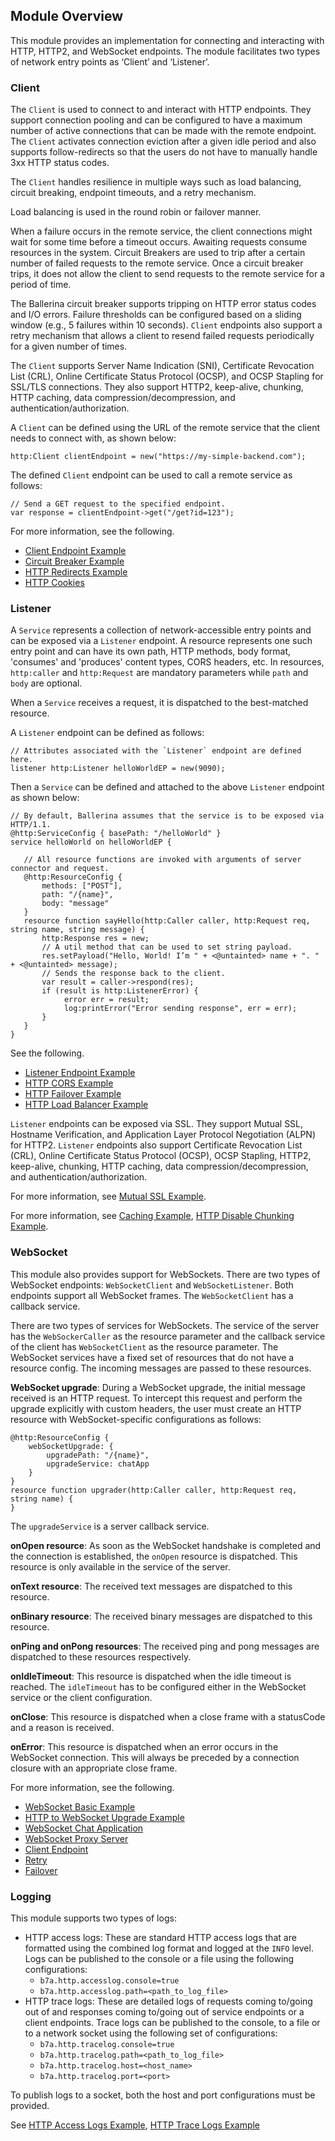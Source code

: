 ## Module Overview

This module provides an implementation for connecting and interacting with HTTP, HTTP2, and WebSocket endpoints. The module facilitates two types of network entry points as ‘Client’ and ‘Listener’.

### Client

The `Client` is used to connect to and interact with HTTP endpoints. They support connection pooling and can be configured to have a maximum number of active connections that can be made with the remote endpoint. The `Client` activates connection eviction after a given idle period and also supports follow-redirects so that the users do not have to manually handle 3xx HTTP status codes.

The `Client` handles resilience in multiple ways such as load balancing, circuit breaking, endpoint timeouts, and a retry mechanism.

Load balancing is used in the round robin or failover manner.

When a failure occurs in the remote service, the client connections might wait for some time before a timeout occurs. Awaiting requests consume resources in the system. Circuit Breakers are used to trip after a certain number of failed requests to the remote service. Once a circuit breaker trips, it does not allow the client to send requests to the remote service for a period of time.

The Ballerina circuit breaker supports tripping on HTTP error status codes and I/O errors. Failure thresholds can be configured based on a sliding window (e.g., 5 failures within 10 seconds). `Client` endpoints also support a retry mechanism that allows a client to resend failed requests periodically for a given number of times.

The `Client` supports Server Name Indication (SNI), Certificate Revocation List (CRL), Online Certificate Status Protocol (OCSP), and OCSP Stapling for SSL/TLS connections. They also support HTTP2, keep-alive, chunking, HTTP caching, data compression/decompression, and authentication/authorization.

A `Client` can be defined using the URL of the remote service that the client needs to connect with, as shown below:

``` ballerina
http:Client clientEndpoint = new("https://my-simple-backend.com");
```
The defined `Client` endpoint can be used to call a remote service as follows:

``` ballerina
// Send a GET request to the specified endpoint.
var response = clientEndpoint->get("/get?id=123");
```

For more information, see the following.
* [Client Endpoint Example](https://ballerina.io/1.2/learn/by-example/http-client-endpoint.html)
* [Circuit Breaker Example](https://ballerina.io/1.2/learn/by-example/http-circuit-breaker.html)
* [HTTP Redirects Example](https://ballerina.io/1.2/learn/by-example/http-redirects.html)
* [HTTP Cookies](https://ballerina.io/1.2/learn/by-example/http-cookies.html)

### Listener

A `Service` represents a collection of network-accessible entry points and can be exposed via a `Listener` endpoint. A resource represents one such entry point and can have its own path, HTTP methods, body format, 'consumes' and 'produces' content types, CORS headers, etc. In resources, `http:caller` and `http:Request` are mandatory parameters while `path` and `body` are optional.

When a `Service` receives a request, it is dispatched to the best-matched resource.

A `Listener` endpoint can be defined as follows:

```ballerina
// Attributes associated with the `Listener` endpoint are defined here.
listener http:Listener helloWorldEP = new(9090);
```

Then a `Service` can be defined and attached to the above `Listener` endpoint as shown below:

```ballerina
// By default, Ballerina assumes that the service is to be exposed via HTTP/1.1.
@http:ServiceConfig { basePath: "/helloWorld" }
service helloWorld on helloWorldEP {

   // All resource functions are invoked with arguments of server connector and request.
   @http:ResourceConfig {
       methods: ["POST"],
       path: "/{name}",
       body: "message"
   }
   resource function sayHello(http:Caller caller, http:Request req, string name, string message) {
       http:Response res = new;
       // A util method that can be used to set string payload.
       res.setPayload("Hello, World! I’m " + <@untainted> name + ". " + <@untainted> message);
       // Sends the response back to the client.
       var result = caller->respond(res);
       if (result is http:ListenerError) {
            error err = result;
            log:printError("Error sending response", err = err);
       }
   }
}
```

See the following.
* [Listener Endpoint Example](https://ballerina.io/1.2/learn/by-example/http-data-binding.html)
* [HTTP CORS Example](https://ballerina.io/1.2/learn/by-example/http-cors.html)
* [HTTP Failover Example](https://ballerina.io/1.2/learn/by-example/http-failover.html)
* [HTTP Load Balancer Example](https://ballerina.io/1.2/learn/by-example/http-load-balancer.html)

`Listener` endpoints can be exposed via SSL. They support Mutual SSL, Hostname Verification, and Application Layer Protocol Negotiation (ALPN) for HTTP2. `Listener` endpoints also support Certificate Revocation List (CRL), Online Certificate Status Protocol (OCSP), OCSP Stapling, HTTP2, keep-alive, chunking, HTTP caching, data compression/decompression, and authentication/authorization.

For more information, see [Mutual SSL Example](https://ballerina.io/1.2/learn/by-example/mutual-ssl.html).

For more information, see [Caching Example](https://ballerina.io/1.2/learn/by-example/cache.html), [HTTP Disable Chunking Example](https://ballerina.io/1.2/learn/by-example/http-disable-chunking.html).

### WebSocket

This module also provides support for WebSockets. There are two types of WebSocket endpoints: `WebSocketClient` and `WebSocketListener`. Both endpoints support all WebSocket frames. The `WebSocketClient` has a callback service.

There are two types of services for WebSockets. The service of the server has the `WebSockerCaller` as the resource parameter and the callback service of the client has `WebSocketClient` as the resource parameter. The WebSocket services have a fixed set of resources that do not have a resource config. The incoming messages are passed to these resources.

**WebSocket upgrade**: During a WebSocket upgrade, the initial message received is an HTTP request. To intercept this request and perform the upgrade explicitly with custom headers, the user must create an HTTP resource with WebSocket-specific configurations as follows:

```ballerina
@http:ResourceConfig {
    webSocketUpgrade: {
        upgradePath: "/{name}",
        upgradeService: chatApp
    }
}
resource function upgrader(http:Caller caller, http:Request req, string name) {
}
```
The `upgradeService` is a server callback service.

**onOpen resource**: As soon as the WebSocket handshake is completed and the connection is established, the `onOpen` resource is dispatched. This resource is only available in the service of the server.

**onText resource**: The received text messages are dispatched to this resource.

**onBinary resource**: The received binary messages are dispatched to this resource.

**onPing and onPong resources**: The received ping and pong messages are dispatched to these resources respectively.

**onIdleTimeout**: This resource is dispatched when the idle timeout is reached. The `idleTimeout` has to be configured either in the WebSocket service or the client configuration.

**onClose**: This resource is dispatched when a close frame with a statusCode and a reason is received.

**onError**: This resource is dispatched when an error occurs in the WebSocket connection. This will always be preceded by a connection closure with an appropriate close frame.

For more information, see the following.
* [WebSocket Basic Example](https://ballerina.io/1.2/learn/by-example/websocket-basic-sample.html)
* [HTTP to WebSocket Upgrade Example](https://ballerina.io/1.2/learn/by-example/http-to-websocket-upgrade.html)
* [WebSocket Chat Application](https://ballerina.io/1.2/learn/by-example/websocket-chat-application.html)
* [WebSocket Proxy Server](https://ballerina.io/1.2/learn/by-example/websocket-proxy-server.html)
* [Client Endpoint](https://ballerina.io/1.2/learn/by-example/websocket-client.html)   
* [Retry](https://ballerina.io/1.2/learn/by-example/websocket-retry.html)
* [Failover](https://ballerina.io/1.2/learn/by-example/websocket-failover.html)

### Logging

This module supports two types of logs:
- HTTP access logs: These are standard HTTP access logs that are formatted using the combined log format and logged at the `INFO` level. Logs can be published to the console or a file using the following configurations:
    - `b7a.http.accesslog.console=true`
    - `b7a.http.accesslog.path=<path_to_log_file>`
- HTTP trace logs: These are detailed logs of requests coming to/going out of and responses coming to/going out of service endpoints or a client endpoints. Trace logs can be published to the console, to a file or to a network socket using the following set of configurations:
    - `b7a.http.tracelog.console=true`
    - `b7a.http.tracelog.path=<path_to_log_file>`
    - `b7a.http.tracelog.host=<host_name>`
    - `b7a.http.tracelog.port=<port>`

To publish logs to a socket, both the host and port configurations must be provided.

See [HTTP Access Logs Example](https://ballerina.io/1.2/learn/by-example/http-access-logs.html), [HTTP Trace Logs Example](https://ballerina.io/1.2/learn/by-example/http-trace-logs.html)
